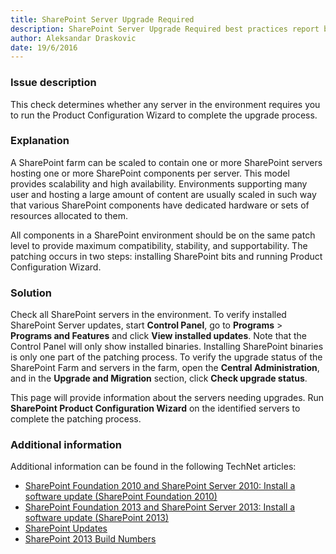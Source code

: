 ```yaml
---
title: SharePoint Server Upgrade Required
description: SharePoint Server Upgrade Required best practices report by SPDocKit determines whether any server in the environment requires you to run the Product Configuration Wizard to complete the upgrade process.
author: Aleksandar Draskovic
date: 19/6/2016
---
```

### Issue description
This check determines whether any server in the environment requires you to run the Product Configuration Wizard to complete the upgrade process.
### Explanation
A SharePoint farm can be scaled to contain one or more SharePoint servers hosting one or more SharePoint components per server. This model provides scalability and high availability. Environments supporting many user and hosting a large amount of content are usually scaled in such way that various SharePoint components have dedicated hardware or sets of resources allocated to them.

All components in a SharePoint environment should be on the same patch level to provide maximum compatibility, stability, and supportability. The patching occurs in two steps: installing SharePoint bits and running Product Configuration Wizard.
### Solution
Check all SharePoint servers in the environment. To verify installed SharePoint Server updates, start **Control Panel**, go to **Programs** > **Programs and Features** and click **View installed updates**. Note that the Control Panel will only show installed binaries. Installing SharePoint binaries is only one part of the patching process. To verify the upgrade status of the SharePoint Farm and servers in the farm, open the **Central Administration**, and in the **Upgrade and Migration** section, click **Check upgrade status**. 

This page will provide information about the servers needing upgrades. Run __SharePoint Product Configuration Wizard__ on the identified servers to complete the patching process.
### Additional information 
Additional information can be found in the following TechNet articles:
* [SharePoint Foundation 2010 and SharePoint Server 2010: Install a software update (SharePoint Foundation 2010)](https://technet.microsoft.com/en-us/library/ff806325(v=office.14).aspx)
* [SharePoint Foundation 2013 and SharePoint Server 2013: Install a software update (SharePoint 2013)](https://technet.microsoft.com/en-us/library/ff806338.aspx)
* [SharePoint Updates](https://technet.microsoft.com/library/4b32dfba-1af6-4077-9a92-7cec8f220f20)
* [SharePoint 2013 Build Numbers](http://www.toddklindt.com/blog/Lists/Posts/Post.aspx?ID=346)
